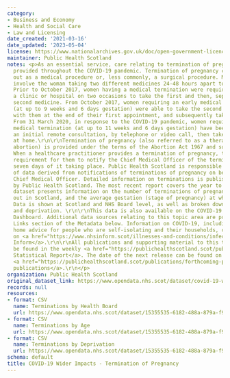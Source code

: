 ```yaml
---
category:
- Business and Economy
- Health and Social Care
- Law and Licensing
date_created: '2021-03-16'
date_updated: '2023-05-04'
license: https://www.nationalarchives.gov.uk/doc/open-government-licence/version/3/
maintainer: Public Health Scotland
notes: <p>As an essential service, care relating to termination of pregnancy has been
  provided throughout the COVID-19 pandemic. Termination of pregnancy can be carried
  out as a medical procedure or, less commonly, a surgical procedure. Medical terminations
  involve the woman taking two different medicines 24-48 hours apart to end her pregnancy.
  Prior to October 2017, women having a medical termination were required to attend
  a clinic or hospital on two occasions to take the first and then, separately, the
  second medicine. From October 2017, women requiring an early medical termination
  (at up to 9 weeks and 6 days gestation) were able to take the second medicine away
  with them at the end of their first appointment, and subsequently take that at home.
  From 31 March 2020, in response to the COVID-19 pandemic, women requiring an early
  medical termination (at up to 11 weeks and 6 days gestation) have been able to have
  an initial remote consultation, by telephone or video call, then take both medicines
  at home.\r\n\r\nTermination of pregnancy (also referred to as a therapeutic or induced
  abortion) is provided under the terms of the Abortion Act 1967 and subsequent regulations.
  When a healthcare practitioner provides a termination of pregnancy, there is a legal
  requirement for them to notify the Chief Medical Officer of the termination within
  seven days of it taking place. Public Health Scotland is responsible for the collation
  of data derived from notifications of terminations of pregnancy on behalf of the
  Chief Medical Officer. Detailed information on terminations is published each year
  by Public Health Scotland. The most recent report covers the year to December 2019.\r\n\r\nThis
  dataset presents information on the number of terminations of pregnancy carried
  out in Scotland, and the average gestation (stage of pregnancy) at which they occurred.
  Data is shown at Scotland and NHS Board level, as well as broken down by age group
  and deprivation. \r\n\r\nThis data is also available on the COVID-19 Wider Impact
  Dashboard. Additional data sources relating to this topic area are provided in the
  Links section of the Metadata below. Information on COVID-19, including stay at
  home advice for people who are self-isolating and their households, can be found
  on <a href="https://www.nhsinform.scot/illnesses-and-conditions/infections-and-poisoning/coronavirus-covid-19#stay-at-home-advice">NHS
  Inform</a>.\r\n\r\nAll publications and supporting material to this topic area can
  be found in the weekly <a href="https://publichealthscotland.scot/publications/covid-19-statistical-report/">COVID-19
  Statistical Report</a>. The date of the next release can be found on our list of
  <a href="https://publichealthscotland.scot/publications/forthcoming-publications/">forthcoming
  publications</a>.\r\n</p>
organization: Public Health Scotland
original_dataset_link: https://www.opendata.nhs.scot/dataset/covid-19-wider-impacts-termination-of-pregnancy
records: null
resources:
- format: CSV
  name: Terminations by Health Board
  url: https://www.opendata.nhs.scot/dataset/15355535-6182-488a-879a-f9f612573173/resource/5a00501e-b78a-40d6-b3e1-d77508866b9c/download/terminations_preg_hb_20230504.csv
- format: CSV
  name: Terminations by Age
  url: https://www.opendata.nhs.scot/dataset/15355535-6182-488a-879a-f9f612573173/resource/f2276117-8605-48b2-ae6f-68f3fb2d6b92/download/terminations_preg_age_20230504.csv
- format: CSV
  name: Terminations by Deprivation
  url: https://www.opendata.nhs.scot/dataset/15355535-6182-488a-879a-f9f612573173/resource/085c1c13-29ea-4ce3-8a46-798a011970b3/download/terminations_preg_simd_20230504.csv
schema: default
title: COVID-19 Wider Impacts - Termination of Pregnancy
---
```

